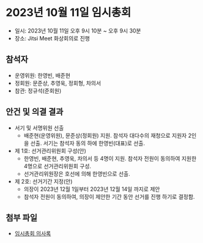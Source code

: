 # 2023년 10월 11일 임시총회

- 일시: 2023년 10월 11일 오후 9시 10분 ~ 오후 9시 30분
- 장소:  Jitsi Meet 화상회의로 진행

## 참석자
- 운영위원: 한영빈, 배준현
- 정회원: 문준상, 추영욱, 정회형, 차의서
- 참관: 정규석(준회원)


## 안건 및 의결 결과

- 서기 및 서명위원 선출
    - 배준현(운영위원), 문준상(정회원) 지원. 참석자 대다수의 재청으로 지원자 2인을 선출. 서기는 참석자 동의 하에 한영빈(대표)로 선출. 
- 제 1호: 선거관리위원회 구성(안)
    - 한영빈, 배준현, 추영욱, 차의서 등 4명이 지원. 참석자 전원이 동의하여 지원한 4명으로 선거관리위원회 구성.
    - 선거관리위원장은 호선에 의해 한영빈으로 선출.
- 제 2호: 선거기간 지정(안)
    - 의장이 2023년 12월 1일부터 2023년 12월 14일 까지로 제안
    - 참석자 전원이 동의하여, 의장이 제안한 기간 동안 선거를 진행 하기로 결정함.

## 첨부 파일
- [임시총회 의사록](./2023_10_11_임시총회_의사록.pdf)